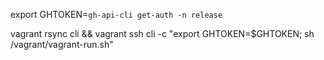 
export GHTOKEN=`gh-api-cli get-auth -n release`

vagrant rsync cli && vagrant ssh cli -c "export GHTOKEN=$GHTOKEN; sh /vagrant/vagrant-run.sh"
